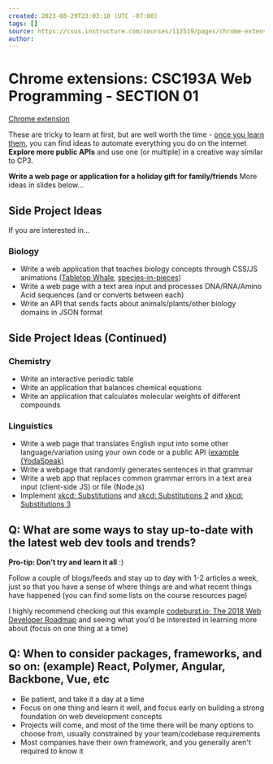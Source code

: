 ```yaml
---
created: 2023-08-29T23:03:18 (UTC -07:00)
tags: []
source: https://csus.instructure.com/courses/112519/pages/chrome-extensions?module_item_id=5711785
author:
---
```


# Chrome extensions: CSC193A Web Programming - SECTION 01

[Chrome extension](https://chromewebstore.google.com/)

These are tricky to learn at first, but are well worth the time
\- [once you learn them](https://developer.chrome.com/extensions),
you can find ideas to automate everything you do on the internet
**Explore more public APIs** and use one (or multiple) in a creative way
similar to CP3.

**Write a web page or application for a holiday gift for family/friends**
More ideas in slides below...

## Side Project Ideas

If you are interested in...

### Biology

- Write a web application that teaches biology concepts through CSS/JS animations
  ([Tabletop Whale](http://tabletopwhale.com/index.html),
  [species-in-pieces](http://www.species-in-pieces.com/#))
- Write a web page with a text area input and processes DNA/RNA/Amino Acid
  sequences (and or converts between each)
- Write an API that sends facts about animals/plants/other biology domains in
  JSON format

## Side Project Ideas (Continued)

### Chemistry

- Write an interactive periodic table
- Write an application that balances chemical equations
- Write an application that calculates molecular weights of different compounds

### Linguistics

- Write a web page that translates English input into some other
  language/variation using your own code or a public API
  ([example (YodaSpeak)](https://market.mashape.com/ismaelc/yoda-speak)
- Write a webpage that randomly generates sentences in that grammar
- Write a web app that replaces common grammar errors in a text area input
  (client-side JS) or file (Node.js)
- Implement [xkcd: Substitutions](https://xkcd.com/1288/)
  and [xkcd: Substitutions 2](https://xkcd.com/1625/)
  and [xkcd: Substitutions 3](https://xkcd.com/1679/)

## **Q**: What are some ways to stay up-to-date with the latest web dev tools and trends?

**Pro-tip: Don't try and learn it all** :)

Follow a couple of blogs/feeds and stay up to day with 1-2 articles a week,
just so that you have a sense of where things are and what recent things have
happened (you can find some lists on the course resources page)

I highly recommend checking out this example
[codeburst.io: The 2018 Web Developer Roadmap](https://codeburst.io/the-2018-web-developer-roadmap-826b1b806e8d)
and seeing what you'd be interested in learning more about
(focus on one thing at a time)

## **Q**: When to consider packages, frameworks, and so on: (example) React, Polymer, Angular, Backbone, Vue, etc

- Be patient, and take it a day at a time
- Focus on one thing and learn it well, and focus early on building a strong
  foundation on web development concepts
- Projects will come, and most of the time there will be many options to choose
  from, usually constrained by your team/codebase requirements
- Most companies have their own framework, and you generally aren't required to
  know it
